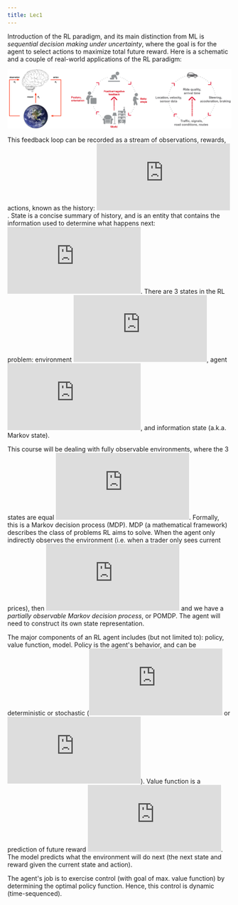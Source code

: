 ```yaml
---
title: Lec1
---
```


Introduction of the RL paradigm, and its main distinction from ML is *sequential decision making under uncertainty*, where the goal is for the agent to select actions to maximize total future reward. Here is a schematic and a couple of real-world applications of the RL paradigm:

![picture](/RL/RL_prob.png)

This feedback loop can be recorded as a stream of observations, rewards, actions, known as the history: ![equation](https://latex.codecogs.com/gif.latex?H_t%20%3D%20O_1%2C%20R_1%2C%20A_1%2C%20...%2C%20O_%7Bt-1%7D%2C%20R_%7Bt-1%7D%2C%20A_%7Bt-1%7D%2C%20O_t%2C%20R_t). State is a concise summary of history, and is an entity that contains the information used to determine what happens next: ![equation](https://latex.codecogs.com/gif.latex?S_t%20%3D%20f%28H_t%29). There are 3 states in the RL problem: environment ![equation](https://latex.codecogs.com/gif.latex?S_t%5Ee), agent![equation](https://latex.codecogs.com/gif.latex?S_t%5Ea), and information state (a.k.a. Markov state).

This course will be dealing with fully observable environments, where the 3 states are equal ![equation](https://latex.codecogs.com/gif.latex?O_t%3DS_t%5Ea%3DS_t%5Ee). Formally, this is a Markov decision process (MDP). MDP (a mathematical framework) describes the class of problems RL aims to solve. When the agent only indirectly observes the environment (i.e. when a trader only sees current prices), then ![equation](https://latex.codecogs.com/gif.latex?S_t%5Ea%5Cneq%20S_t%5Ee) and we have a *partially observable Markov decision process*, or POMDP. The agent will need to construct its own state representation. 

The major components of an RL agent includes (but not limited to): policy, value function, model. Policy is the agent's behavior, and can be deterministic or stochastic (![equation](https://latex.codecogs.com/gif.latex?A_t%3D%5Cpi%28S_t%29) or ![equation](https://latex.codecogs.com/gif.latex?%5Cpi%28a%7Cs%29%3DP%28A%3Da%7CS%3Ds%29)). Value function is a prediction of future reward ![equation](https://latex.codecogs.com/gif.latex?v_%5Cpi%28s%29%3DE_%5Cpi%5BR_%7Bt&plus;1%7D&plus;%5Cgamma%20R_%7Bt&plus;2%7D&plus;...%7CS_t%3Ds%5D). The model predicts what the environment will do next (the next state and reward given the current state and action). 

The agent's job is to exercise control (with goal of max. value function) by determining the optimal policy function. Hence, this control is dynamic (time-sequenced). 
